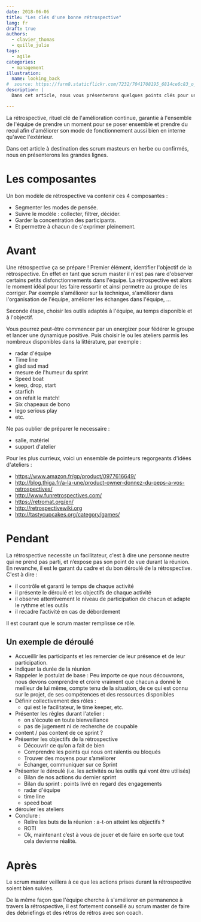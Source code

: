 ```yaml
---
date: 2018-06-06
title: "Les clés d'une bonne rétrospective"
lang: fr
draft: true
authors:
  - clavier_thomas
  - quille_julie
tags:
  - agile
categories:
  - management
illustration:
  name: looking_back
#  source: https://farm8.staticflickr.com/7232/7041708195_6814ce6c83_o_d.jpg
description: |
  Dans cet article, nous vous présenterons quelques points clés pour une rétrospective réussie.

---
```


La rétrospective, rituel clé de l'amélioration continue, garantie à l'ensemble de l'équipe de prendre un moment pour se poser ensemble et prendre du recul afin d'améliorer son mode de fonctionnement aussi bien en interne qu'avec l'extérieur.

Dans cet article à destination des scrum masteurs en herbe ou confirmés, nous en présenterons les grandes lignes.

# Les composantes

Un bon modèle de rétrospective va contenir ces 4 composantes :
- Segmenter les modes de pensée.
- Suivre le modèle : collecter, filtrer, décider.
- Garder la concentration des participants.
- Et permettre à chacun de s'exprimer pleinement.

# Avant

Une rétrospective ça se prépare ! Premier élément, identifier l'objectif de la rétrospective. En effet en tant que scrum master il n'est pas rare d'observer certains petits disfonctionnements dans l'équipe. La rétrospective est alors le moment idéal pour les faire ressortir et ainsi permetre au groupe de les corriger. Par exemple s'améliorer sur la technique, s'améliorer dans l'organisation de l'équipe, améliorer les échanges dans l'équipe, ...

Seconde étape, choisir les outils adaptés à l'équipe, au temps disponible et à l'objectif.

Vous pourrez peut-être commencer par un energizer pour fédérer le groupe et lancer une dynamique positive. Puis choisir le ou les ateliers parmis les nombreux disponibles dans la littérature, par exemple :
- radar d'équipe
- Time line
- glad sad mad
- mesure de l'humeur du sprint
- Speed boat
- keep, drop, start
- starfich
- on refait le match!
- Six chapeaux de bono
- lego serious play
- etc.

Ne pas oublier de préparer le necessaire :
- salle, matériel
- support d'atelier

Pour les plus currieux, voici un ensemble de pointeurs regorgeants d'idées d'ateliers :

* https://www.amazon.fr/gp/product/0977616649/
* http://blog.thiga.fr/a-la-une/product-owner-donnez-du-peps-a-vos-retrospectives/
* http://www.funretrospectives.com/
* https://retromat.org/en/
* http://retrospectivewiki.org
* http://tastycupcakes.org/category/games/

# Pendant

La rétrospective necessite un facilitateur, c'est à dire une personne neutre qui ne prend pas parti, et n’expose pas son point de vue durant la réunion.
En revanche, il est le garant du cadre et du bon déroulé de la rétrospective. C'est à dire :
- il contrôle et garanti le temps de chaque activité
- il présente le déroulé et les objectifs de chaque activité
- il observe attentivement le niveau de participation de chacun et adapte le rythme et les outils
- il recadre l’activité en cas de débordement

Il est courant que le scrum master remplisse ce rôle.

## Un exemple de déroulé

- Accueillir les participants et les remercier de leur présence et de leur participation.
- Indiquer la durée de la réunion
- Rappeler le postulat de base : Peu importe ce que nous découvrons, nous devons comprendre et croire vraiment que chacun a donné le meilleur de lui même, compte tenu de la situation, de ce qui est connu sur le projet, de ses compétences et des ressources disponibles
- Définir collectivement des rôles :
  - qui est le facilitateur, le time keeper, etc.
- Présenter les règles durant l'atelier :
  - on s'écoute en toute bienveillance
  - pas de jugement ni de recherche de coupable
- content / pas content de ce sprint ?
- Présenter les objectifs de la rétrospective
  - Découvrir ce qu’on a fait de bien
  - Comprendre les points qui nous ont ralentis ou bloqués
  - Trouver des moyens pour s’améliorer
  - Échanger, communiquer sur ce Sprint
- Présenter le déroulé (i.e. les activités ou les outils qui vont être utilisés)
  - Bilan de nos actions du dernier sprint
  - Bilan du sprint : points livré en regard des engagements
  - radar d'équipe
  - time line
  - speed boat
- dérouler les ateliers
- Conclure :
  - Relire les buts de la réunion : a-t-on atteint les objectifs ?
  - ROTI
  - Ok, maintenant c’est à vous de jouer et de faire en sorte que tout cela devienne réalité.

# Après

Le scrum master veillera à ce que les actions prises durant la rétrospective soient bien suivies.

De la même façon que l'équipe cherche à s'améliorer en permanence à travers la rétrospective, il est fortement conseillé au scrum master de faire des débriefings et des rétros de rétros avec son coach.
